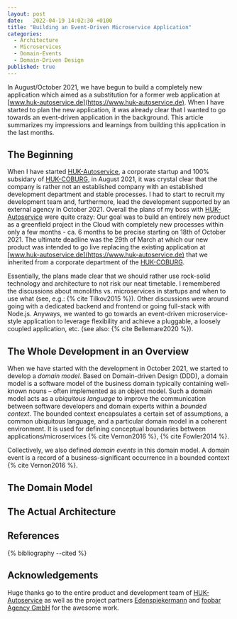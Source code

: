 ```yaml
---
layout: post
date:   2022-04-19 14:02:30 +0100
title: "Building an Event-Driven Microservice Application"
categories:
  - Architecture
  - Microservices
  - Domain-Events
  - Domain-Driven Design
published: true
---
```

In August/October 2021, we have begun to build a completely new application which aimed as a substitution for a former web application at [www.huk-autoservice.de](https://www.huk-autoservice.de).
When I have started to plan the new application, it was already clear that I wanted to go towards an event-driven application in the background.
This article summarizes my impressions and learnings from building this application in the last months.

## The Beginning

When I have started [HUK-Autoservice](https://www.huk-autoservice.de), a corporate startup and 100% subsidary of [HUK-COBURG](https://www.huk.de/), in August 2021, it was crystal clear that the company is rather not an established company with an established development department and stable processes.
I had to start to recruit my development team and, furthermore, lead the development supported by an external agency in October 2021.
Overall the plans of my boss with [HUK-Autoservice](https://www.huk-autoservice.de) were quite crazy: Our goal was to build an entirely new product as a greenfield project in the Cloud with completely new processes within only a few months - ca. 6 months to be precise starting on 18th of October 2021.
The ultimate deadline was the 29th of March at which our new product was intended to go live replacing the existing application at [www.huk-autoservice.de](https://www.huk-autoservice.de) that we inherited from a corporate department of the [HUK-COBURG](https://www.huk.de/).

Essentially, the plans made clear that we should rather use rock-solid technology and architecture to not risk our neat timetable.
I remembered the discussions about monoliths vs. microservices in startups and when to use what (see, e.g.: {% cite Tilkov2015 %}).
Other discussions were around going with a dedicated backend and frontend or going full-stack with Node.js.
Anyways, we wanted to go towards an event-driven microservice-style application to leverage flexibility and achieve a pluggable, a loosely coupled application, etc. (see also: {% cite Bellemare2020 %}).

## The Whole Development in an Overview

When we have started with the development in October 2021, we started to develop a _domain model_.
Based on Domain-driven Design (DDD), a domain model is a software model of the business domain typically containing well-known nouns – often implemented as an object model.
Such a domain model acts as a _ubiquitous language_ to improve the communication between software developers and domain experts within a _bounded context_.
The bounded context encapsulates a certain set of assumptions, a common ubiquitous language, and a particular domain model in a coherent environment.
It is used for defining conceptual boundaries between applications/microservices {% cite Vernon2016 %}, {% cite Fowler2014 %}.

Collectively, we also defined _domain events_ in this domain model.
A domain event is a record of a business-significant occurrence in a bounded context {% cite Vernon2016 %}.


## The Domain Model

## The Actual Architecture

## References

{% bibliography --cited %}

## Acknowledgements

Huge thanks go to the entire product and development team of [HUK-Autoservice](https://www.huk-autoservice.de) as well as the project partners [Edenspiekermann](https://www.edenspiekermann.com) and [foobar Agency GmbH](https://foobar.agency) for the awesome work.